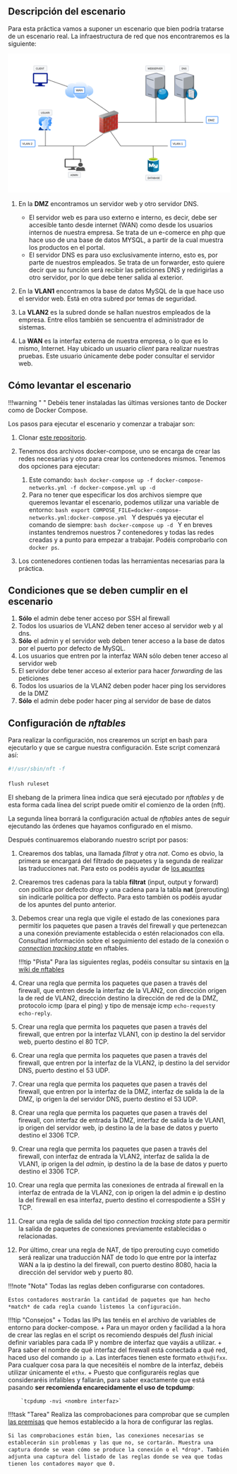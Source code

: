 ## Descripción del escenario

Para esta práctica vamos a suponer un escenario que bien podría tratarse de un escenario real. La infraestructura de red que nos encontraremos es la siguiente:

![](img/firewall-nftables.png)

1. En la **DMZ** encontramos un servidor web y otro servidor DNS.

    + El servidor web es para uso externo e interno, es decir, debe ser accesible tanto desde internet (WAN) como desde los usuarios internos de nuestra empresa. Se trata de un e-comerce en php que hace uso de una base de datos MYSQL, a partir de la cual muestra los productos en el portal. 
   + El servidor DNS es para uso exclusivamente interno, esto es, por parte de nuestros empleados. Se trata de un forwarder, esto quiere decir que su función será recibir las peticiones DNS y redirigirlas a otro servidor, por lo que debe tener salida al exterior.
  
2. En la **VLAN1** encontramos la base de datos MySQL de la que hace uso el servidor web. Está en otra subred por temas de seguridad.
3. La **VLAN2** es la subred donde se hallan nuestros empleados de la empresa. Entre ellos también se sencuentra el administrador de sistemas.
4. La **WAN** es la interfaz externa de nuestra empresa, o lo que es lo mismo, Internet. Hay ubicado un usuario *client* para realizar nuestras pruebas. Este usuario únicamente debe poder consultar el servidor web.

## Cómo levantar el escenario

!!!warning " "
    Debéis tener instaladas las últimas versiones tanto de Docker como de Docker Compose.

Los pasos para ejecutar el escenario y comenzar a trabajar son:

1. Clonar [este repositorio](https://github.com/raul-profesor/nftables).
2. Tenemos dos archivos docker-compose, uno se encarga de crear las redes necesarias y otro para crear los contenedores mismos. Tenemos dos opciones para ejecutar:
   
     1. Este comando:
            ```bash
            docker-compose up -f docker-compose-networks.yml -f docker-compose.yml up -d
            ```
     2. Para no tener que especificar los dos archivos siempre que queremos levantar el escenario, podemos utilizar una variable de entorno:
            ```bash
            export COMPOSE_FILE=docker-compose-networks.yml:docker-compose.yml
            ```
            Y después ya ejecutar el comando de siempre:
            ```bash
            docker-compose up -d
            ```
            Y en breves instantes tendremos nuestros 7 contenedores y todas las redes creadas y a punto para empezar a trabajar. Podéis comprobarlo con `docker ps`.

3. Los contenedores contienen todas las herramientas necesarias para la práctica.

## Condiciones que se deben cumplir en el escenario 

1. **Sólo** el admin debe tener acceso por SSH al firewall
2. Todos los usuarios de VLAN2 deben tener acceso al servidor web y al dns.
3. **Sólo** el admin y el servidor web deben tener acceso a la base de datos por el puerto por defecto de MySQL.
4. Los usuarios que entren por la interfaz WAN sólo deben tener acceso al servidor web
5. El servidor debe tener acceso al exterior para hacer *forwarding* de las peticiones
6. Todos los usuarios de la VLAN2 deben poder hacer ping los servidores de la DMZ
7. **Sólo** el admin debe poder hacer ping al servidor de base de datos

## Configuración de *nftables*

Para realizar la configuración, nos crearemos un script en bash para ejecutarlo y que se cargue nuestra configuración. Este script comenzará así:

```bash
#!/usr/sbin/nft -f

flush ruleset
```
El shebang de la primera línea indica que será ejecutado por *nftables* y de esta forma cada línea del script puede omitir el comienzo de la orden (nft). 

La segunda línea borrará la configuración actual de *nftables* antes de seguir ejecutando las órdenes que hayamos configurado en el mismo.

Después continuaremos elaborando nuestro script por pasos:

1. Crearemos dos tablas, una llamada *filtrat* y otra *nat*. Como es obvio, la primera se encargará del filtrado de paquetes y la segunda de realizar las traducciones nat. 
    Para esto os podéis ayudar de [los apuntes](http://raul-profesor.github.io/SAD/firewall/#implementacion-practica-con-nftables)
2. Crearemos tres cadenas para la tabla **filtrat** (input, output y forward) con política por defecto *drop* y una cadena para la tabla **nat** (prerouting) sin indicarle política por deffecto.
    Para esto también os podéis ayudar de los apuntes del punto anterior.
3. Debemos crear una regla que vigile el estado de las conexiones para permitir los paquetes que pasen a través del firewall y que pertenezcan a una conexión previamente establecida o estén relacionados con ella.
    Consultad información sobre el seguimiento del estado de la conexión o [*connection tracking state*](https://wiki.nftables.org/wiki-nftables/index.php/Matching_connection_tracking_stateful_metainformation) en nftables.

    !!!tip "Pista"
        Para las siguientes reglas, podéis consultar su sintaxis en [la wiki de nftables](https://wiki.nftables.org/wiki-nftables/index.php/Quick_reference-nftables_in_10_minutes)

4. Crear una regla que permita los paquetes que pasen a través del firewall, que entren desde la interfaz de la VLAN2, con dirección origen la de red de VLAN2, dirección destino la dirección de red de la DMZ, protocolo icmp (para el ping) y tipo de mensaje icmp `echo-request`y `echo-reply`.
5. Crear una regla que permita los paquetes que pasen a través del firewall, que entren por la interfaz VLAN1, con ip destino la del servidor web, puerto destino el 80 TCP.
6. Crear una regla que permita los paquetes que pasen a través del firewall, que entren por la interfaz de la VLAN2, ip destino la del servidor DNS, puerto destino el 53 UDP.
7. Crear una regla que permita los paquetes que pasen a través del firewall, que entren por la interfaz de la DMZ, interfaz de salida la de la DMZ, ip origen la del servidor DNS, puerto destino el 53 UDP.
8. Crear una regla que permita los paquetes que pasen a través del firewall, con interfaz de entrada la DMZ, interfaz de salida la de VLAN1, ip origen del servidor web, ip destino la de la base de datos y puerto destino el 3306 TCP.
9. Crear una regla que permita los paquetes que pasen a través del firewall, con interfaz de entrada la VLAN2, interfaz de salida la de VLAN1, ip origen la del *admin*, ip destino la de la base de datos y puerto destino el 3306 TCP.
10. Crear una regla que permita las conexiones de entrada al firewall en la interfaz de entrada de la VLAN2, con ip origen la del admin e ip destino la del firewall en esa interfaz, puerto destino el correspodiente a SSH y TCP.
11. Crear una regla de salida del tipo *connection tracking state* para permitir la salida de paquetes de conexiones previamente establecidas o relacionadas.
12. Por último, crear una regla de NAT, de tipo prerouting cuyo cometido será realizar una traducción NAT de todo lo que entre por la interfaz WAN a la ip destino la del firewall, con puerto destino 8080, hacia la dirección del servidor web y puerto 80.

!!!note "Nota"
    Todas las reglas deben configurarse con contadores.

    Estos contadores mostrarán la cantidad de paquetes que han hecho *match* de cada regla cuando listemos la configuración.

!!!tip "Consejos"
    + Todas las IPs las tenéis en el archivo de variables de entorno para docker-compose.
    + Para un mayor orden y facilidad a la hora de crear las reglas en el script os recomiendo después del *flush* inicial definir variables para cada IP y nombre de interfaz que vayáis a utilizar.
    + Para saber el nombre de qué interfaz del firewall está conectada a qué red, haced uso del comando `ip a`. Las interfaces tienen este formato `ethx@ifxx`. Para cualquer cosa para la que necesitéis el nombre de la interfaz, debéis utilizar únicamente el `ethx`.
    + Puesto que configuraréis reglas que consideraréis infalibles y fallarán, para saber exactamente que está pasando **ser recomienda encarecidamente el uso de tcpdump**:
  
        `tcpdump -nvi <nombre interfaz>`

!!!task "Tarea"
    Realiza las comprobaciones para comprobar que se cumplen [las premisas](http://raul-profesor.github.io/SAD/nftables/#condiciones-que-se-deben-cumplir-en-el-escenario) que hemos establecido a la hora de configurar las reglas.

    Si las comprobaciones están bien, las conexiones necesarias se establecerán sin problemas y las que no, se cortarán. Muestra una captura donde se vean cómo se produce la conexión o el *drop*. También adjunta una captura del listado de las reglas donde se vea que todas tienen los contadores mayor que 0.
